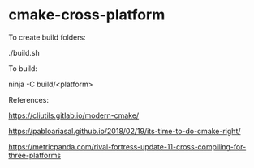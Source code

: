 # cmake-cross-platform

To create build folders:

./build.sh

To build:

ninja -C build/\<platform\>

References:

https://cliutils.gitlab.io/modern-cmake/

https://pabloariasal.github.io/2018/02/19/its-time-to-do-cmake-right/

https://metricpanda.com/rival-fortress-update-11-cross-compiling-for-three-platforms
